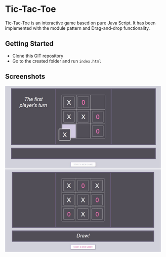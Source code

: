 # Tic-Tac-Toe

Tic-Tac-Toe is an interactive game based on pure Java Script. It has been implemented with the module pattern and Drag-and-drop functionality.

## Getting Started

* Clone this GIT repository
* Go to the created folder and run `index.html`

## Screenshots

![The first player is winner](screenshots/01.jpg)
![Draw](screenshots/02.jpg)